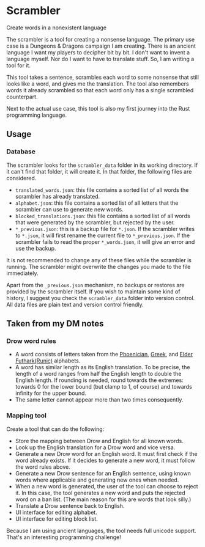 # Scrambler
Create words in a nonexistent language

The scrambler is a tool for creating a nonsense language. The primary use case is a Dungeons & Dragons campaign I am creating.
There is an ancient language I want my players to decipher bit by bit. I don't want to invent a language myself. Nor do I want to have to translate stuff. So, I am writing a tool for it.

This tool takes a sentence, scrambles each word to some nonsense that still looks like a word, and gives me the translation. The tool also remembers words it already scrambled so that each word only has a single scrambled counterpart.

Next to the actual use case, this tool is also my first journey into the Rust programming language.

## Usage

### Database
The scrambler looks for the `scrambler_data` folder in its working directory.
If it can't find that folder, it will create it.
In that folder, the following files are considered.
- `translated_words.json`: this file contains a sorted list of all words the scrambler has already translated.
- `alphabet.json`: this file contains a sorted list of all letters that the scrambler can use to generate new words.
- `blocked_translations.json`: this file contains a sorted list of all words that were generated by the scrambler, but rejected by the user.
- `*_previous.json`: this is a backup file for `*.json`. If the scrambler writes to `*.json`, it will first rename the current file to `*_previous.json`. If the scrambler fails to read the proper `*_words.json`, it will give an error and use the backup.

It is not recommended to change any of these files while the scrambler is running. The scrambler might overwrite the changes you made to the file immediately.

Apart from the `_previous.json` mechanism, no backups or restores are provided by the scrambler itself. If you wish to maintain some kind of history, I suggest you check the `scrambler_data` folder into version control. All data files are plain text and version control friendly.

## Taken from my DM notes

### Drow word rules
- A word consists of letters taken from the [Phoenician](https://en.wikipedia.org/wiki/Paleo-Hebrew_alphabet), [Greek](https://en.wikipedia.org/wiki/Greek_alphabet), and [Elder Futhark(Runic)](https://en.wikipedia.org/wiki/Elder_Futhark) alphabets.
- A word has similar length as its English translation. To be precise, the length of a word ranges from half the English length to double the English length. If rounding is needed, round towards the extremes: towards 0 for the lower bound (but clamp to 1, of course) and towards infinity for the upper bound.
- The same letter cannot appear more than two times consequently.

### Mapping tool
Create a tool that can do the following:
- Store the mapping between Drow and English for all known words.
- Look up the English translation for a Drow word and vice versa.
- Generate a new Drow word for an English word. It must first check if the word already exists. If it decides to generate a new word, it must follow the word rules above.
- Generate a new Drow sentence for an English sentence, using known words where applicable and generating new ones when needed.
- When a new word is generated, the user of the tool can choose to reject it. In this case, the tool generates a new word and puts the rejected word on a ban list. (The main reason for this are words that look silly.)
- Translate a Drow sentence back to English.
- UI interface for editing alphabet.
- UI interface for editing block list.

Because I am using ancient languages, the tool needs full unicode support. That's an interesting programming challenge!
